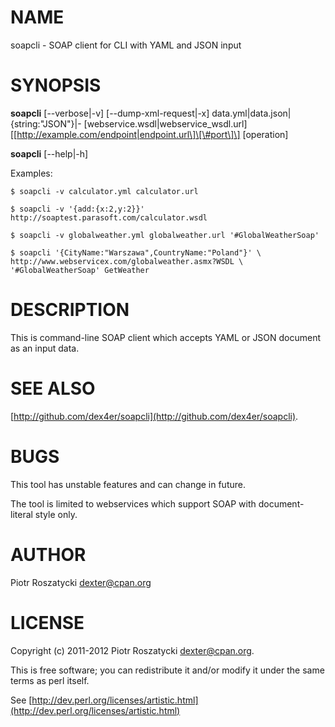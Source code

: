 # NAME

soapcli - SOAP client for CLI with YAML and JSON input

# SYNOPSIS

__soapcli__
\[--verbose|-v\]
\[--dump-xml-request|-x\]
data.yml|data.json|{string:"JSON"}|-
\[webservice.wsdl|webservice\_wsdl.url\]
\[\[http://example.com/endpoint|endpoint.url\]\[\#port\]\]
\[operation\]

__soapcli__
\[--help|-h\]

Examples:

    $ soapcli -v calculator.yml calculator.url

    $ soapcli -v '{add:{x:2,y:2}}' http://soaptest.parasoft.com/calculator.wsdl

    $ soapcli -v globalweather.yml globalweather.url '#GlobalWeatherSoap'

    $ soapcli '{CityName:"Warszawa",CountryName:"Poland"}' \
    http://www.webservicex.com/globalweather.asmx?WSDL \
    '#GlobalWeatherSoap' GetWeather

# DESCRIPTION

This is command-line SOAP client which accepts YAML or JSON document as
an input data.

# SEE ALSO

[http://github.com/dex4er/soapcli](http://github.com/dex4er/soapcli).

# BUGS

This tool has unstable features and can change in future.

The tool is limited to webservices which support SOAP with document-literal
style only.

# AUTHOR

Piotr Roszatycki <dexter@cpan.org>

# LICENSE

Copyright (c) 2011-2012 Piotr Roszatycki <dexter@cpan.org>.

This is free software; you can redistribute it and/or modify it under
the same terms as perl itself.

See [http://dev.perl.org/licenses/artistic.html](http://dev.perl.org/licenses/artistic.html)
